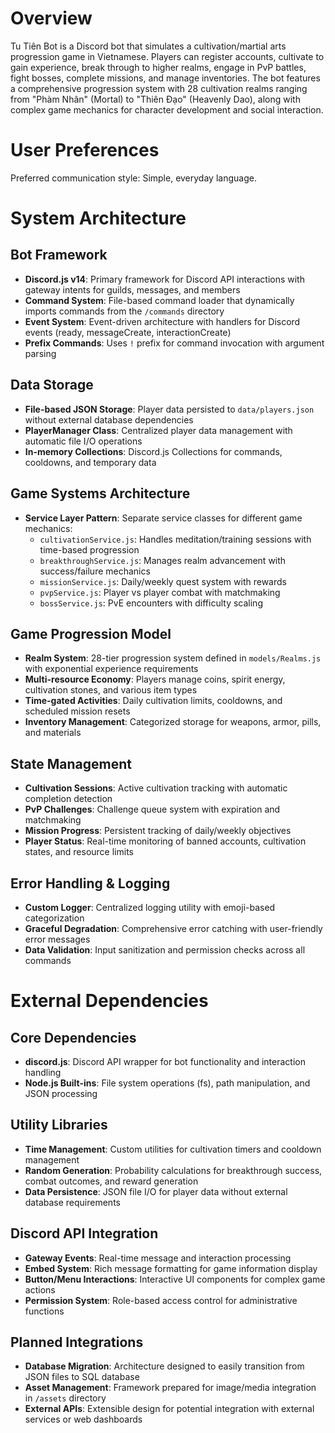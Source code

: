 # Overview

Tu Tiên Bot is a Discord bot that simulates a cultivation/martial arts progression game in Vietnamese. Players can register accounts, cultivate to gain experience, break through to higher realms, engage in PvP battles, fight bosses, complete missions, and manage inventories. The bot features a comprehensive progression system with 28 cultivation realms ranging from "Phàm Nhân" (Mortal) to "Thiên Đạo" (Heavenly Dao), along with complex game mechanics for character development and social interaction.

# User Preferences

Preferred communication style: Simple, everyday language.

# System Architecture

## Bot Framework
- **Discord.js v14**: Primary framework for Discord API interactions with gateway intents for guilds, messages, and members
- **Command System**: File-based command loader that dynamically imports commands from the `/commands` directory
- **Event System**: Event-driven architecture with handlers for Discord events (ready, messageCreate, interactionCreate)
- **Prefix Commands**: Uses `!` prefix for command invocation with argument parsing

## Data Storage
- **File-based JSON Storage**: Player data persisted to `data/players.json` without external database dependencies
- **PlayerManager Class**: Centralized player data management with automatic file I/O operations
- **In-memory Collections**: Discord.js Collections for commands, cooldowns, and temporary data

## Game Systems Architecture
- **Service Layer Pattern**: Separate service classes for different game mechanics:
  - `cultivationService.js`: Handles meditation/training sessions with time-based progression
  - `breakthroughService.js`: Manages realm advancement with success/failure mechanics
  - `missionService.js`: Daily/weekly quest system with rewards
  - `pvpService.js`: Player vs player combat with matchmaking
  - `bossService.js`: PvE encounters with difficulty scaling

## Game Progression Model
- **Realm System**: 28-tier progression system defined in `models/Realms.js` with exponential experience requirements
- **Multi-resource Economy**: Players manage coins, spirit energy, cultivation stones, and various item types
- **Time-gated Activities**: Daily cultivation limits, cooldowns, and scheduled mission resets
- **Inventory Management**: Categorized storage for weapons, armor, pills, and materials

## State Management
- **Cultivation Sessions**: Active cultivation tracking with automatic completion detection
- **PvP Challenges**: Challenge queue system with expiration and matchmaking
- **Mission Progress**: Persistent tracking of daily/weekly objectives
- **Player Status**: Real-time monitoring of banned accounts, cultivation states, and resource limits

## Error Handling & Logging
- **Custom Logger**: Centralized logging utility with emoji-based categorization
- **Graceful Degradation**: Comprehensive error catching with user-friendly error messages
- **Data Validation**: Input sanitization and permission checks across all commands

# External Dependencies

## Core Dependencies
- **discord.js**: Discord API wrapper for bot functionality and interaction handling
- **Node.js Built-ins**: File system operations (fs), path manipulation, and JSON processing

## Utility Libraries
- **Time Management**: Custom utilities for cultivation timers and cooldown management
- **Random Generation**: Probability calculations for breakthrough success, combat outcomes, and reward generation
- **Data Persistence**: JSON file I/O for player data without external database requirements

## Discord API Integration
- **Gateway Events**: Real-time message and interaction processing
- **Embed System**: Rich message formatting for game information display
- **Button/Menu Interactions**: Interactive UI components for complex game actions
- **Permission System**: Role-based access control for administrative functions

## Planned Integrations
- **Database Migration**: Architecture designed to easily transition from JSON files to SQL database
- **Asset Management**: Framework prepared for image/media integration in `/assets` directory
- **External APIs**: Extensible design for potential integration with external services or web dashboards